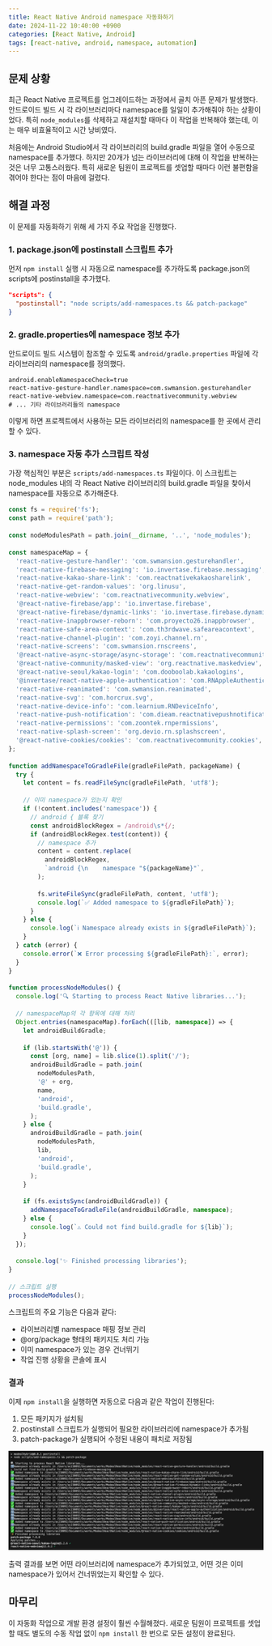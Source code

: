 ```yaml
---
title: React Native Android namespace 자동화하기
date: 2024-11-22 10:40:00 +0900
categories: [React Native, Android]
tags: [react-native, android, namespace, automation]
---
```



## 문제 상황

최근 React Native 프로젝트를 업그레이드하는 과정에서 골치 아픈 문제가 발생했다. 안드로이드 빌드 시 각 라이브러리마다 namespace를 일일이 추가해줘야 하는 상황이었다. 특히 `node_modules`를 삭제하고 재설치할 때마다 이 작업을 반복해야 했는데, 이는 매우 비효율적이고 시간 낭비였다.

처음에는 Android Studio에서 각 라이브러리의 build.gradle 파일을 열어 수동으로 namespace를 추가했다. 하지만 20개가 넘는 라이브러리에 대해 이 작업을 반복하는 것은 너무 고통스러웠다. 특히 새로운 팀원이 프로젝트를 셋업할 때마다 이런 불편함을 겪어야 한다는 점이 마음에 걸렸다.

## 해결 과정

이 문제를 자동화하기 위해 세 가지 주요 작업을 진행했다.

### 1. package.json에 postinstall 스크립트 추가

먼저 `npm install` 실행 시 자동으로 namespace를 추가하도록 package.json의 scripts에 postinstall을 추가했다.

```json
"scripts": {
  "postinstall": "node scripts/add-namespaces.ts && patch-package"
}
```

### 2. gradle.properties에 namespace 정보 추가

안드로이드 빌드 시스템이 참조할 수 있도록 `android/gradle.properties` 파일에 각 라이브러리의 namespace를 정의했다.

```
android.enableNamespaceCheck=true
react-native-gesture-handler.namespace=com.swmansion.gesturehandler
react-native-webview.namespace=com.reactnativecommunity.webview
# ... 기타 라이브러리들의 namespace
```

이렇게 하면 프로젝트에서 사용하는 모든 라이브러리의 namespace를 한 곳에서 관리할 수 있다.

### 3. namespace 자동 추가 스크립트 작성

가장 핵심적인 부분은 `scripts/add-namespaces.ts` 파일이다. 이 스크립트는 node_modules 내의 각 React Native 라이브러리의 build.gradle 파일을 찾아서 namespace를 자동으로 추가해준다.

```typescript
const fs = require('fs');
const path = require('path');

const nodeModulesPath = path.join(__dirname, '..', 'node_modules');

const namespaceMap = {
  'react-native-gesture-handler': 'com.swmansion.gesturehandler',
  'react-native-firebase-messaging': 'io.invertase.firebase.messaging',
  'react-native-kakao-share-link': 'com.reactnativekakaosharelink',
  'react-native-get-random-values': 'org.linusu',
  'react-native-webview': 'com.reactnativecommunity.webview',
  '@react-native-firebase/app': 'io.invertase.firebase',
  '@react-native-firebase/dynamic-links': 'io.invertase.firebase.dynamiclinks',
  'react-native-inappbrowser-reborn': 'com.proyecto26.inappbrowser',
  'react-native-safe-area-context': 'com.th3rdwave.safeareacontext',
  'react-native-channel-plugin': 'com.zoyi.channel.rn',
  'react-native-screens': 'com.swmansion.rnscreens',
  '@react-native-async-storage/async-storage': 'com.reactnativecommunity.asyncstorage',
  '@react-native-community/masked-view': 'org.reactnative.maskedview',
  '@react-native-seoul/kakao-login': 'com.dooboolab.kakaologins',
  '@invertase/react-native-apple-authentication': 'com.RNAppleAuthentication',
  'react-native-reanimated': 'com.swmansion.reanimated',
  'react-native-svg': 'com.horcrux.svg',
  'react-native-device-info': 'com.learnium.RNDeviceInfo',
  'react-native-push-notification': 'com.dieam.reactnativepushnotification',
  'react-native-permissions': 'com.zoontek.rnpermissions',
  'react-native-splash-screen': 'org.devio.rn.splashscreen',
  '@react-native-cookies/cookies': 'com.reactnativecommunity.cookies',
};

function addNamespaceToGradleFile(gradleFilePath, packageName) {
  try {
    let content = fs.readFileSync(gradleFilePath, 'utf8');

    // 이미 namespace가 있는지 확인
    if (!content.includes('namespace')) {
      // android { 블록 찾기
      const androidBlockRegex = /android\s*{/;
      if (androidBlockRegex.test(content)) {
        // namespace 추가
        content = content.replace(
          androidBlockRegex,
          `android {\n    namespace "${packageName}"`,
        );

        fs.writeFileSync(gradleFilePath, content, 'utf8');
        console.log(`✅ Added namespace to ${gradleFilePath}`);
      }
    } else {
      console.log(`ℹ️ Namespace already exists in ${gradleFilePath}`);
    }
  } catch (error) {
    console.error(`❌ Error processing ${gradleFilePath}:`, error);
  }
}

function processNodeModules() {
  console.log('🔍 Starting to process React Native libraries...');

  // namespaceMap의 각 항목에 대해 처리
  Object.entries(namespaceMap).forEach(([lib, namespace]) => {
    let androidBuildGradle;

    if (lib.startsWith('@')) {
      const [org, name] = lib.slice(1).split('/');
      androidBuildGradle = path.join(
        nodeModulesPath,
        '@' + org,
        name,
        'android',
        'build.gradle',
      );
    } else {
      androidBuildGradle = path.join(
        nodeModulesPath,
        lib,
        'android',
        'build.gradle',
      );
    }

    if (fs.existsSync(androidBuildGradle)) {
      addNamespaceToGradleFile(androidBuildGradle, namespace);
    } else {
      console.log(`⚠️ Could not find build.gradle for ${lib}`);
    }
  });

  console.log('✨ Finished processing libraries');
}

// 스크립트 실행
processNodeModules();
```

스크립트의 주요 기능은 다음과 같다:

- 라이브러리별 namespace 매핑 정보 관리
- @org/package 형태의 패키지도 처리 가능
- 이미 namespace가 있는 경우 건너뛰기
- 작업 진행 상황을 콘솔에 표시

### 결과

이제 `npm install`을 실행하면 자동으로 다음과 같은 작업이 진행된다:

1. 모든 패키지가 설치됨
2. postinstall 스크립트가 실행되어 필요한 라이브러리에 namespace가 추가됨
3. patch-package가 실행되어 수정된 내용이 패치로 저장됨

![npm install > 출력 결과](/assets/img/posts/2024-11-22/rn-android-namespace.png)

출력 결과를 보면 어떤 라이브러리에 namespace가 추가되었고, 어떤 것은 이미 namespace가 있어서 건너뛰었는지 확인할 수 있다.

## 마무리

이 자동화 작업으로 개발 환경 설정이 훨씬 수월해졌다. 새로운 팀원이 프로젝트를 셋업할 때도 별도의 수동 작업 없이 `npm install` 한 번으로 모든 설정이 완료된다.